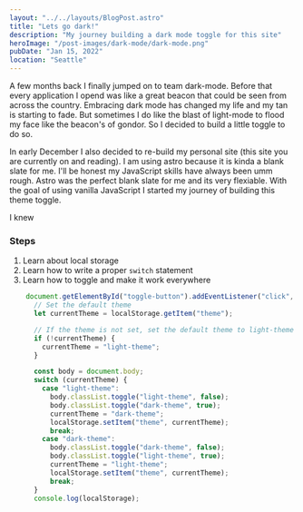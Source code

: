 ```yaml
---
layout: "../../layouts/BlogPost.astro"
title: "Lets go dark!"
description: "My journey building a dark mode toggle for this site"
heroImage: "/post-images/dark-mode/dark-mode.png"
pubDate: "Jan 15, 2022"
location: "Seattle"
---
```

A few months back I finally jumped on to team dark-mode. Before that every application I opend was like a great beacon that could be seen from across the country. Embracing dark mode has changed my life and my tan is starting to fade. But sometimes I do like the blast of light-mode to flood my face like the beacon's of gondor. So I decided to build a little toggle to do so.

In early December I also decided to re-build my personal site (this site you are currently on and reading). I am using astro because it is kinda a blank slate for me. I'll be honest my JavaScript skills have always been umm rough. Astro was the perfect blank slate for me and its very flexiable. With the goal of using vanilla JavaScript I started my journey of building this theme toggle.

I knew 

### Steps
1. Learn about local storage
2. Learn how to write a proper `switch` statement
3. Learn how to toggle and make it work everywhere




```js
    document.getElementById("toggle-button").addEventListener("click", () => {
      // Set the default theme
      let currentTheme = localStorage.getItem("theme");

      // If the theme is not set, set the default theme to light-theme
      if (!currentTheme) {
        currentTheme = "light-theme";
      }

      const body = document.body;
      switch (currentTheme) {
        case "light-theme":
          body.classList.toggle("light-theme", false);
          body.classList.toggle("dark-theme", true);
          currentTheme = "dark-theme";
          localStorage.setItem("theme", currentTheme);
          break;
        case "dark-theme":
          body.classList.toggle("dark-theme", false);
          body.classList.toggle("light-theme", true);
          currentTheme = "light-theme";
          localStorage.setItem("theme", currentTheme);
          break;
      }
      console.log(localStorage);
```